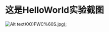 # 这是HelloWorld实验截图
![Alt text](https://github.com/fjnuzyl/HelloWorld/blob/master/image/~1IF%7B4C2DM9IC))0O)FWC%60S.jpg);
